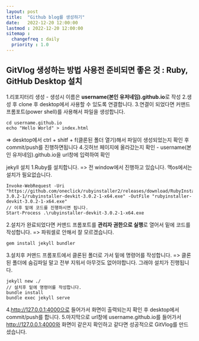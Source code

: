 ```yaml
---
layout: post
title:  "Github blog를 생성하기"
date:   2022-12-20 12:00:00 
lastmod : 2022-12-20 12:00:00
sitemap :
  changefreq : daily
  priority : 1.0
---
```


**GitVlog 생성하는 방법**
사용전 준비되면 좋은 것 : Ruby, GitHub Desktop 설치
---
1.리포지터리 생성 - 생성시 이름은 **username(본인 유저네임).github.io**로 작성
2.생성 후 clone 후 desktop에서 사용할 수 있도록 연결합니다.
3.연결이 되었다면 커맨드 프롬포트(power shell)를 사용해서 파일을 생성합니다.
```
cd username.github.io
echo "Hello World" > index.html
```
=> desktop에서 ctrl + shitf + f(클론된 폴더 열기)해서 파일이 생성되었는지 확인 후 commit/push를 진행하면됩니다
4.깃허브 페이지에 올라갔는지 확인 - username(본인 유저네임).github.io을 url창에 입력하여 확인

jekyll 설치
1.Ruby를 설치합니다. => 전 window에서 진행하고 있습니다. 맥os에서는 설치가 필요없습니다.
```파워셀(커맨드 프롬포트)
Invoke-WebRequest -Uri "https://github.com/oneclick/rubyinstaller2/releases/download/RubyInstaller-3.0.2-1/rubyinstaller-devkit-3.0.2-1-x64.exe" -OutFile "rubyinstaller-devkit-3.0.2-1-x64.exe"
// 이후 밑에 코드를 진행하시면 됩니다.
Start-Process .\rubyinstaller-devkit-3.0.2-1-x64.exe
```
2.설치가 완료되었다면 커맨드 프롬포트를 **관리자 권한으로 실행**로 열어서 밑에 코드를 작성합니다. => 파워셀로 안해서 잘 모르겠습니다.
```
gem install jekyll bundler
```
3.설치후 커맨드 프롬포트에서 클론된 폴더로 가서 밑에 명령어를 작성합니다.
=> 클론된 폴더에 숨김파일 말고 전부 지워서 아무것도 없어야합니다. 그래야 설치가 진행됩니다.
```
jekyll new ./
// 설치후 밑에 명령어를 작성합니다.
bundle install
bundle exec jekyll serve
```
4.http://127.0.0.1:4000으로 들어가서 화면이 출력되는지 확인 후 desktop에서 commit/push를 합니다.
5.마지막으로 url창에 username.github.io를 들어가서 http://127.0.0.1:4000와 화면이 같은지 확인하고 같다면 성공적으로 GitVlog를 만드셨습니다.

